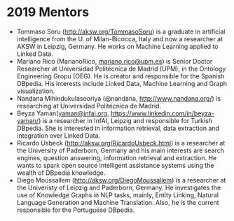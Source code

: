 # 2019 Mentors
* Tommaso Soru (http://aksw.org/TommasoSoru) is a graduate in artificial intelligence from the U. of Milan-Bicocca, Italy and now a researcher at AKSW in Leipzig, Germany. He works on Machine Learning applied to Linked Data.
 * Mariano Rico (MarianoRico, mariano.rico@upm.es) is Senior Doctor Researcher at Universidad Politécnica de Madrid (UPM), in the Ontology Engineering Gropu (OEG). He is creator and responsible for the Spanish DBpedia. His interests include Linked Data, Machine Learning and Graph visualization.
 * Nandana Mihindukulasooriya (@nandana, http://www.nandana.org/) is researching at Universidad Politécnica de Madrid.
 * Beyza Yaman(yaman@infai.org, https://www.linkedin.com/in/beyza-yaman/) is a researcher in InfAI, Leipzig and responsible for Turkish DBpedia. She is interested in information retrieval, data extraction and integration over Linked Data. 
 * Ricardo Usbeck (http://aksw.org/RicardoUsbeck.html) is a researcher at the University of Paderborn, Germany and his main interests are search engines, question answering, information retrieval and extraction. He wants to spark open source intelligent assistance systems using the wealth of DBpedia knowledge.
 * Diego Moussallem (http://aksw.org/DiegoMoussallem) is a researcher at the Univeristy of Leipzig and Paderborn, Germany. He investigates the use of Knowledge Graphs in NLP tasks, mainly, Entity Linking, Natural Language Generation and Machine Translation. Also, he is the current responsible for the Portuguese DBpedia.  
